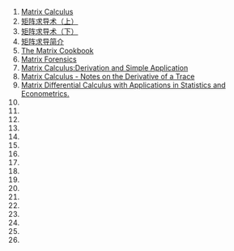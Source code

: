 1. [Matrix Calculus](http://www.matrixcalculus.org/)
1. [矩阵求导术（上）](https://zhuanlan.zhihu.com/p/24709748)
1. [矩阵求导术（下）](https://zhuanlan.zhihu.com/p/24863977)
1. [矩阵求导简介](https://zhuanlan.zhihu.com/p/137702347)
1. [The Matrix Cookbook](https://www.math.uwaterloo.ca/~hwolkowi/matrixcookbook.pdf)
1. [Matrix Forensics](https://github.com/r-barnes/MatrixForensics)
1. [Matrix Calculus:Derivation and Simple Application](https://project.hupili.net/tutorial/hu2012-matrix-calculus/hu2012matrix-calculus.pdf)
1. [Matrix Calculus - Notes on the Derivative of a Trace](http://paulklein.ca/newsite/teaching/matrix%20calculus.pdf)
1. [Matrix Differential Calculus with Applications in Statistics and Econometrics.](http://xn--webducation-dbb.com/wp-content/uploads/2019/01/Wiley-Series-in-Probability-and-Statistics-Jan-R.-Magnus-Heinz-Neudecker-Matrix-differential-calculus-with-applications-in-statistics-and-econometrics-John-Wiley-1999.pdf)
1. []()
1. []()
1. []()
1. []()
1. []()
1. []()
1. []()
1. []()
1. []()
1. []()
1. []()
1. []()
1. []()
1. []()
1. []()
1. []()
1. []()

